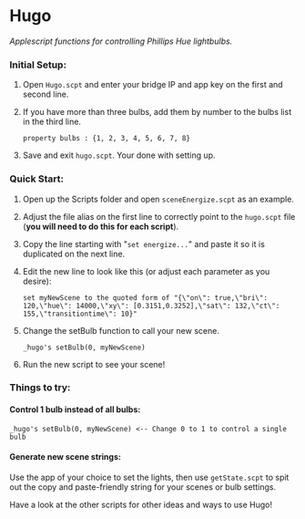 Hugo
====

*Applescript functions for controlling Phillips Hue lightbulbs.*

### Initial Setup:

1. Open `Hugo.scpt` and enter your bridge IP and app key on the first and second line. 

2. If you have more than three bulbs, add them by number to the bulbs list in the third line. 

   ```applescript
   property bulbs : {1, 2, 3, 4, 5, 6, 7, 8}
   ```

3. Save and exit `hugo.scpt`. Your done with setting up. 

### Quick Start:

1. Open up the Scripts folder and open `sceneEnergize.scpt` as an example. 

2. Adjust the file alias on the first line to correctly point to the `hugo.scpt` file (**you will need to do this for each script**).

3. Copy the line starting with "`set energize...`" and paste it so it is duplicated on the next line.

4. Edit the new line to look like this (or adjust each parameter as you desire):

   ```applescript
   set myNewScene to the quoted form of "{\"on\": true,\"bri\": 120,\"hue\": 14000,\"xy\": [0.3151,0.3252],\"sat\": 132,\"ct\": 155,\"transitiontime\": 10}"
   ```

5. Change the setBulb function to call your new scene.

   ```applescript
   _hugo's setBulb(0, myNewScene)
   ```

6. Run the new script to see your scene!

### Things to try: 

#### Control 1 bulb instead of all bulbs:

```applescript
_hugo's setBulb(0, myNewScene) <-- Change 0 to 1 to control a single bulb
```
  
#### Generate new scene strings:

Use the app of your choice to set the lights, then use `getState.scpt` to spit out the copy and paste-friendly string for your scenes or bulb settings.

Have a look at the other scripts for other ideas and ways to use Hugo!
